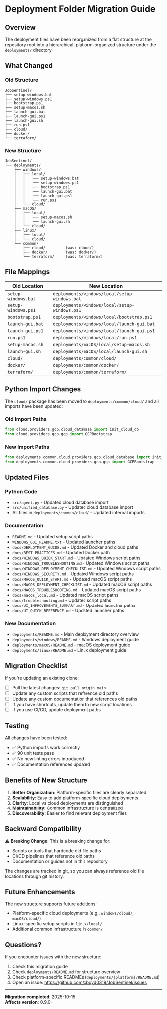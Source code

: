 # Deployment Folder Migration Guide

## Overview

The deployment files have been reorganized from a flat structure at the repository root into a hierarchical, platform-organized structure under the `deployments/` directory.

## What Changed

### Old Structure
```
JobSentinel/
├── setup-windows.bat
├── setup-windows.ps1
├── bootstrap.ps1
├── setup-macos.sh
├── launch-gui.bat
├── launch-gui.ps1
├── launch-gui.sh
├── run.ps1
├── cloud/
├── docker/
└── terraform/
```

### New Structure
```
JobSentinel/
└── deployments/
    ├── windows/
    │   ├── local/
    │   │   ├── setup-windows.bat
    │   │   ├── setup-windows.ps1
    │   │   ├── bootstrap.ps1
    │   │   ├── launch-gui.bat
    │   │   ├── launch-gui.ps1
    │   │   └── run.ps1
    │   └── cloud/
    ├── macOS/
    │   ├── local/
    │   │   ├── setup-macos.sh
    │   │   └── launch-gui.sh
    │   └── cloud/
    ├── linux/
    │   ├── local/
    │   └── cloud/
    └── common/
        ├── cloud/         (was: cloud/)
        ├── docker/        (was: docker/)
        └── terraform/     (was: terraform/)
```

## File Mappings

| Old Location | New Location |
|--------------|--------------|
| `setup-windows.bat` | `deployments/windows/local/setup-windows.bat` |
| `setup-windows.ps1` | `deployments/windows/local/setup-windows.ps1` |
| `bootstrap.ps1` | `deployments/windows/local/bootstrap.ps1` |
| `launch-gui.bat` | `deployments/windows/local/launch-gui.bat` |
| `launch-gui.ps1` | `deployments/windows/local/launch-gui.ps1` |
| `run.ps1` | `deployments/windows/local/run.ps1` |
| `setup-macos.sh` | `deployments/macOS/local/setup-macos.sh` |
| `launch-gui.sh` | `deployments/macOS/local/launch-gui.sh` |
| `cloud/` | `deployments/common/cloud/` |
| `docker/` | `deployments/common/docker/` |
| `terraform/` | `deployments/common/terraform/` |

## Python Import Changes

The `cloud/` package has been moved to `deployments/common/cloud/` and all imports have been updated:

### Old Import Paths
```python
from cloud.providers.gcp.cloud_database import init_cloud_db
from cloud.providers.gcp.gcp import GCPBootstrap
```

### New Import Paths
```python
from deployments.common.cloud.providers.gcp.cloud_database import init_cloud_db
from deployments.common.cloud.providers.gcp.gcp import GCPBootstrap
```

## Updated Files

### Python Code
- `src/agent.py` - Updated cloud database import
- `src/unified_database.py` - Updated cloud database import
- All files in `deployments/common/cloud/` - Updated internal imports

### Documentation
- `README.md` - Updated setup script paths
- `WINDOWS_GUI_README.txt` - Updated launcher paths
- `docs/DEPLOYMENT_GUIDE.md` - Updated Docker and cloud paths
- `docs/BEST_PRACTICES.md` - Updated Docker path
- `docs/WINDOWS_QUICK_START.md` - Updated Windows script paths
- `docs/WINDOWS_TROUBLESHOOTING.md` - Updated Windows script paths
- `docs/WINDOWS_DEPLOYMENT_CHECKLIST.md` - Updated Windows script paths
- `docs/WINDOWS_SECURITY.md` - Updated Windows script paths
- `docs/MACOS_QUICK_START.md` - Updated macOS script paths
- `docs/MACOS_DEPLOYMENT_CHECKLIST.md` - Updated macOS script paths
- `docs/MACOS_TROUBLESHOOTING.md` - Updated macOS script paths
- `docs/macos_local.md` - Updated macOS script paths
- `docs/troubleshooting.md` - Updated script paths
- `docs/UI_IMPROVEMENTS_SUMMARY.md` - Updated launcher paths
- `docs/UI_QUICK_REFERENCE.md` - Updated launcher paths

### New Documentation
- `deployments/README.md` - Main deployment directory overview
- `deployments/windows/README.md` - Windows deployment guide
- `deployments/macOS/README.md` - macOS deployment guide
- `deployments/linux/README.md` - Linux deployment guide

## Migration Checklist

If you're updating an existing clone:

- [ ] Pull the latest changes: `git pull origin main`
- [ ] Update any custom scripts that reference old paths
- [ ] Update any custom documentation that references old paths
- [ ] If you have shortcuts, update them to new script locations
- [ ] If you use CI/CD, update deployment paths

## Testing

All changes have been tested:
- ✅ Python imports work correctly
- ✅ 90 unit tests pass
- ✅ No new linting errors introduced
- ✅ Documentation references updated

## Benefits of New Structure

1. **Better Organization**: Platform-specific files are clearly separated
2. **Scalability**: Easy to add platform-specific cloud deployments
3. **Clarity**: Local vs cloud deployments are distinguished
4. **Maintainability**: Common infrastructure is centralized
5. **Discoverability**: Easier to find relevant deployment files

## Backward Compatibility

⚠️ **Breaking Change**: This is a breaking change for:
- Scripts or tools that hardcode old file paths
- CI/CD pipelines that reference old paths
- Documentation or guides not in this repository

The changes are tracked in git, so you can always reference old file locations through git history.

## Future Enhancements

The new structure supports future additions:
- Platform-specific cloud deployments (e.g., `windows/cloud/`, `macOS/cloud/`)
- Linux-specific setup scripts in `linux/local/`
- Additional common infrastructure in `common/`

## Questions?

If you encounter issues with the new structure:
1. Check this migration guide
2. Check `deployments/README.md` for structure overview
3. Check platform-specific READMEs (`deployments/{platform}/README.md`)
4. Open an issue: https://github.com/cboyd0319/JobSentinel/issues

---

**Migration completed**: 2025-10-15  
**Affects version**: 0.9.0+

